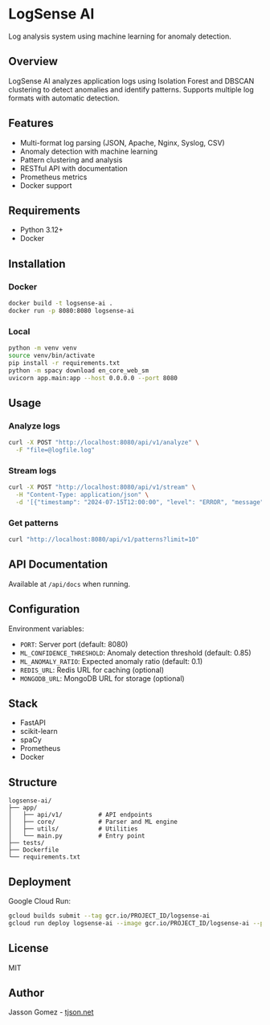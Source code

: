 # LogSense AI

Log analysis system using machine learning for anomaly detection.

## Overview

LogSense AI analyzes application logs using Isolation Forest and DBSCAN clustering to detect anomalies and identify patterns. Supports multiple log formats with automatic detection.

## Features

- Multi-format log parsing (JSON, Apache, Nginx, Syslog, CSV)
- Anomaly detection with machine learning
- Pattern clustering and analysis
- RESTful API with documentation
- Prometheus metrics
- Docker support

## Requirements

- Python 3.12+
- Docker

## Installation

### Docker

```bash
docker build -t logsense-ai .
docker run -p 8080:8080 logsense-ai
```

### Local

```bash
python -m venv venv
source venv/bin/activate
pip install -r requirements.txt
python -m spacy download en_core_web_sm
uvicorn app.main:app --host 0.0.0.0 --port 8080
```

## Usage

### Analyze logs

```bash
curl -X POST "http://localhost:8080/api/v1/analyze" \
  -F "file=@logfile.log"
```

### Stream logs

```bash
curl -X POST "http://localhost:8080/api/v1/stream" \
  -H "Content-Type: application/json" \
  -d '[{"timestamp": "2024-07-15T12:00:00", "level": "ERROR", "message": "Connection failed"}]'
```

### Get patterns

```bash
curl "http://localhost:8080/api/v1/patterns?limit=10"
```

## API Documentation

Available at `/api/docs` when running.

## Configuration

Environment variables:

- `PORT`: Server port (default: 8080)
- `ML_CONFIDENCE_THRESHOLD`: Anomaly detection threshold (default: 0.85)
- `ML_ANOMALY_RATIO`: Expected anomaly ratio (default: 0.1)
- `REDIS_URL`: Redis URL for caching (optional)
- `MONGODB_URL`: MongoDB URL for storage (optional)

## Stack

- FastAPI
- scikit-learn
- spaCy
- Prometheus
- Docker

## Structure

```
logsense-ai/
├── app/
│   ├── api/v1/          # API endpoints
│   ├── core/            # Parser and ML engine
│   ├── utils/           # Utilities
│   └── main.py          # Entry point
├── tests/
├── Dockerfile
└── requirements.txt
```

## Deployment

Google Cloud Run:

```bash
gcloud builds submit --tag gcr.io/PROJECT_ID/logsense-ai
gcloud run deploy logsense-ai --image gcr.io/PROJECT_ID/logsense-ai --platform managed
```

## License

MIT

## Author

Jasson Gomez - [tjson.net](https://tjson.net)
